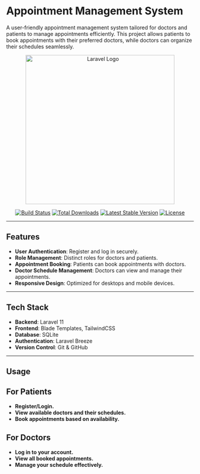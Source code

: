 # **Appointment Management System**

A user-friendly appointment management system tailored for doctors and patients to manage appointments efficiently. This project allows patients to book appointments with their preferred doctors, while doctors can organize their schedules seamlessly.

<p align="center">
  <a href="https://laravel.com" target="_blank">
    <img src="https://raw.githubusercontent.com/laravel/art/master/logo-lockup/5%20SVG/2%20CMYK/1%20Full%20Color/laravel-logolockup-cmyk-red.svg" width="400" alt="Laravel Logo">
  </a>
</p>

<p align="center">
  <a href="https://github.com/laravel/framework/actions"><img src="https://github.com/laravel/framework/workflows/tests/badge.svg" alt="Build Status"></a>
  <a href="https://packagist.org/packages/laravel/framework"><img src="https://img.shields.io/packagist/dt/laravel/framework" alt="Total Downloads"></a>
  <a href="https://packagist.org/packages/laravel/framework"><img src="https://img.shields.io/packagist/v/laravel/framework" alt="Latest Stable Version"></a>
  <a href="https://packagist.org/packages/laravel/framework"><img src="https://img.shields.io/packagist/l/laravel/framework" alt="License"></a>
</p>

---

## **Features**

-   **User Authentication**: Register and log in securely.
-   **Role Management**: Distinct roles for doctors and patients.
-   **Appointment Booking**: Patients can book appointments with doctors.
-   **Doctor Schedule Management**: Doctors can view and manage their appointments.
-   **Responsive Design**: Optimized for desktops and mobile devices.

---

## **Tech Stack**

-   **Backend**: Laravel 11
-   **Frontend**: Blade Templates, TailwindCSS
-   **Database**: SQLite
-   **Authentication**: Laravel Breeze
-   **Version Control**: Git & GitHub

---

## Usage

## **For Patients**

-   **Register/Login.**
-   **View available doctors and their schedules.**
-   **Book appointments based on availability.**

## **For Doctors**

-   **Log in to your account.**
-   **View all booked appointments.**
-   **Manage your schedule effectively.**
